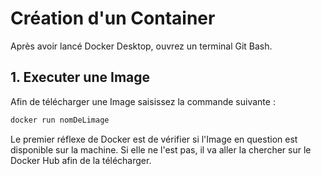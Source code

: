 # Création d'un Container

Après avoir lancé Docker Desktop, ouvrez un terminal Git Bash.

## 1. Executer une Image

Afin de télécharger une Image saisissez la commande suivante :&#x20;

```bash
docker run nomDeLimage
```

Le premier réflexe de Docker est de vérifier si l'Image en question est disponible sur la machine. Si elle ne l'est pas, il va aller la chercher sur le Docker Hub afin de la télécharger.

